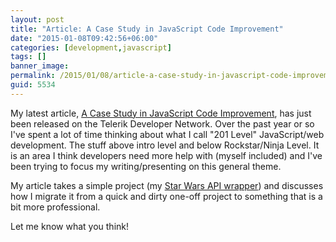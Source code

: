 ```yaml
---
layout: post
title: "Article: A Case Study in JavaScript Code Improvement"
date: "2015-01-08T09:42:56+06:00"
categories: [development,javascript]
tags: []
banner_image: 
permalink: /2015/01/08/article-a-case-study-in-javascript-code-improvement
guid: 5534
---
```


My latest article, <a href="http://developer.telerik.com/topics/case-study-javascript-code-improvement/">A Case Study in JavaScript Code Improvement</a>, has just been released on the Telerik Developer Network. Over the past year or so I've spent a lot of time thinking about what I call "201 Level" JavaScript/web development. The stuff above intro level and below Rockstar/Ninja Level. It is an area I think developers need more help with (myself included) and I've been trying to focus my writing/presenting on this general theme.

My article takes a simple project (my <a href="https://github.com/cfjedimaster/SWAPI-Wrapper">Star Wars API wrapper</a>) and discusses how I migrate it from a quick and dirty one-off project to something that is a bit more professional.

Let me know what you think!